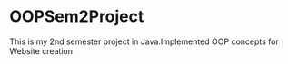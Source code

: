 # OOPSem2Project
This is my 2nd semester project in Java.Implemented OOP concepts for Website creation
